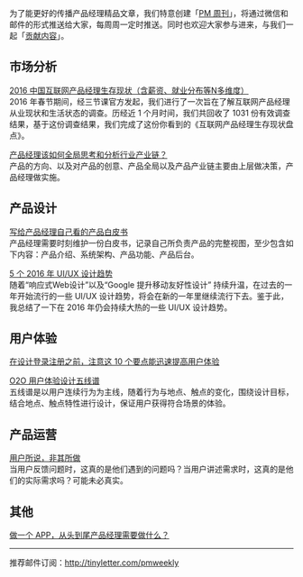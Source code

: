 为了能更好的传播产品经理精品文章，我们特意创建「[PM 周刊](http://pmweekly.com/)」，将通过微信和邮件的形式推送给大家，每周周一定时推送。同时也欢迎大家参与进来，与我们一起「[贡献内容](https://github.com/vincent4j/pmweekly.com/issues/new)」。    
 
## 市场分析

[2016 中国互联网产品经理生存现状（含薪资、就业分布等N多维度）](http://mp.weixin.qq.com/s?__biz=MjM5NDUyOTAwOA==&mid=402569008&idx=1&sn=cf114cd04198b69e324db9d1b3a43d65&scene=23&srcid=0307PZ5hygtMuAaOzSyfbtyW#rd)    
2016 年春节期间，经三节课官方发起，我们进行了一次旨在了解互联网产品经理从业现状和生活状态的调查。历经近 1 个月时间，我们共回收了 1031 份有效调查结果，基于这份调查结果，我们完成了这份你看到的《互联网产品经理生存现状盘点》。  

[产品经理该如何全局思考和分析行业产业链？](http://mp.weixin.qq.com/s?__biz=MjM5NDEwMjg2MA==&mid=403025302&idx=1&sn=f23983f3bf3f84a03b49bca374420520&scene=23&srcid=0307UI65ItjnU07fkHaOv7Rk#rd)    
产品的方向、以及对产品的创意、产品全局以及产品产业链主要由上层做决策，产品经理做实施。    

## 产品设计

[写给产品经理自己看的产品白皮书](http://mp.weixin.qq.com/s?__biz=MjM5OTEwNjI2MA==&mid=402790646&idx=1&sn=68ead0ef9fcb54f1e2366b3be7006d0b&scene=23&srcid=0307cv6XCo7QttTPDM5d2o5m#rd)   
产品经理需要时刻维护一份白皮书，记录自己所负责产品的完整视图，至少包含如下内容：产品介绍、系统架构、产品功能、产品后台。    

[5 个 2016 年 UI/UX 设计趋势](http://mp.weixin.qq.com/s?__biz=MjM5NjA3ODI3Ng==&mid=401787665&idx=1&sn=8b1a3e7967088b2f199f9ccea98bf1e7&scene=23&srcid=0307ezFjSCPXhjPUtJzZ6eS2#rd)   
随着“响应式Web设计”以及“Google 提升移动友好性设计” 持续升温，在过去的一年开始流行的一些 UI/UX 设计趋势，将会在新的一年里继续流行下去。鉴于此，我总结了一下在 2016 年仍会持续大热的一些 UI/UX 设计趋势。      

## 用户体验

[在设计登录注册之前，注意这 10 个要点能迅速提高用户体验](http://mp.weixin.qq.com/s?__biz=MjM5OTEwNjI2MA==&mid=402855147&idx=3&sn=6c51f60c781b15ad1d9db47f3c7275d4&scene=23&srcid=0307xzL8qGwd81sJ2WLgY3xg#rd)   


[O2O 用户体验设计五线谱](https://mp.weixin.qq.com/s?__biz=MjM5NjA3ODI3Ng==&mid=401741448&idx=1&sn=06bcf6d42de12f804610304afd75bea2&scene=0&key=710a5d99946419d9124cf3a196411cc03bd423b29d8e4d5a1cfe3c68be1a87a3d35a6d57ed88a200ff39614cbb7936c1&ascene=0&uin=NDgwNzA1&devicetype=iMac+MacBookPro11%2C1+OSX+OSX+10.11.3+build(15D21)&version=11020201&pass_ticket=xHkv6dPslXFUyXTii%2FQWvTprCxQ4gcJeWj6cf1rebSQ%3D)   
五线谱是以用户连续行为为主线，随着行为与地点、触点的变化，围绕设计目标，结合地点、触点特性进行设计，保证用户获得符合场景的体验。   

  

## 产品运营

[用户所说，非其所做](http://mp.weixin.qq.com/s?__biz=MjM5NjA3ODI3Ng==&mid=401787665&idx=2&sn=57157c9d2cc7207da5633d511d89b451&scene=23&srcid=0307LKzuifdKMylGlJZIGCng#rd)   
当用户反馈问题时，这真的是他们遇到的问题吗？当用户讲述需求时，这真的是他们的实际需求吗？可能未必真实。   

## 其他

[做一个 APP，从头到尾产品经理需要做什么？](http://mp.weixin.qq.com/s?__biz=MjM5NTQ5MjIyMA==&mid=404658324&idx=1&sn=4d7b175a33d725fc8fcc5af0c3cd39dc&scene=23&srcid=0307xZ5ezjfhmWjv40KTE2w0#rd)      

---
推荐邮件订阅：<http://tinyletter.com/pmweekly>  
      
  
 
